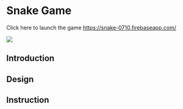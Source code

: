 # Snake Game

Click here to launch the game https://snake-0710.firebaseapp.com/

![](.png)

## Introduction

## Design

## Instruction

